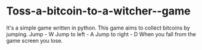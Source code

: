 # Toss-a-bitcoin-to-a-witcher--game
It's a simple game written in python. This game aims to collect bitcoins by jumping.
Jump - W
Jump to left - A
Jump to right - D
When you fall from the game screen you lose. 
